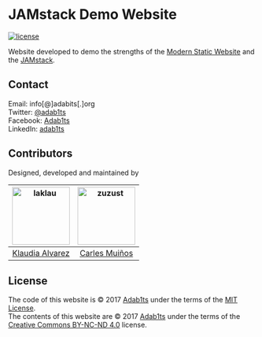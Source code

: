 # JAMstack Demo Website

[![license](https://img.shields.io/github/license/mashape/apistatus.svg?style=flat-square)](https://choosealicense.com/licenses/mit/)

Website developed to demo the strengths of the [Modern Static Website](https://builtvisible.com/go-static-try-jamstack/) and the [JAMstack](https://jamstack.org/).  


## Contact

Email:    info[@]adabits[.]org  
Twitter:  [@adab1ts](https://twitter.com/adab1ts)  
Facebook: [Adab1ts](https://www.facebook.com/Adab1ts)  
LinkedIn: [adab1ts](https://www.linkedin.com/company/adab1ts)  


## Contributors

Designed, developed and maintained by

<!-- ALL-CONTRIBUTORS-LIST:START - Do not remove or modify this section -->
[<img alt="laklau" src="https://avatars.githubusercontent.com/u/6210292?v=3&s=117" width="117">]((https://github.com/adab1ts/jam-demo.adabits.org/commits?author=laklau)) |[<img alt="zuzust" src="https://avatars.githubusercontent.com/u/351530?v=3&s=117" width="117">](https://github.com/adab1ts/jam-demo.adabits.org/commits?author=zuzust) |
:---: |:---: |
[Klaudia Alvarez](https://github.com/laklau) |[Carles Muiños](https://github.com/zuzust)
<!-- ALL-CONTRIBUTORS-LIST:END -->


## License

The code of this website is &copy; 2017 [Adab1ts](http://www.adabits.org) under the terms of the [MIT License](LICENSE).  
The contents of this website are &copy; 2017 [Adab1ts](http://confavc.cat) under the terms of the [Creative Commons BY-NC-ND 4.0](https://creativecommons.org/licenses/by-nc-nd/4.0/deed) license.
